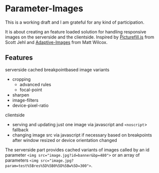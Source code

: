 Parameter-Images
================
This is a working draft and I am grateful for any kind of participation.

It is about creating an feature loaded solution for handling responsive images on the serverside and the clientside.
Inspired by [Picturefill.js](https://github.com/scottjehl/picturefill) from Scott Jehl and [Adaptive-Images](https://github.com/MattWilcox/Adaptive-Images) from Matt Wilcox.

Features
--------

serverside cached breakpointbased image variants

* cropping 
  * advanced rules
  * focal-point
* sharpen
* image-filters
* device-pixel-ratio

clientside

* serving and updating just one image via javascript and `<noscript`> fallback
* changing image src via javascript if necessary based on breakpoints after window resized or device orientation changed

The serverside part provides cached variants of images called by an id parameter `<img src="image.jpg?id=banner&bp=480">` or an array of parameters `<img src="image.jpg?param=test%5Bres%5D%5B0%5D%5Bw%5D=300">`.
